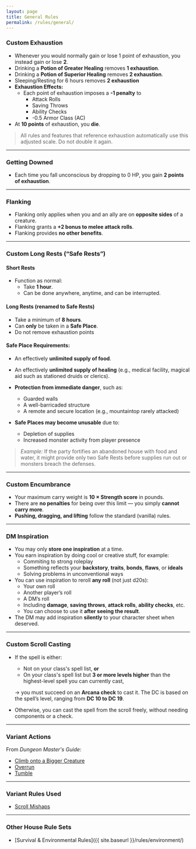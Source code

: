 ```yaml
---
layout: page
title: General Rules
permalink: /rules/general/
---
```


### Custom Exhaustion
- Whenever you would normally gain or lose 1 point of exhaustion, you instead gain or lose **2**.
- Drinking a **Potion of Greater Healing** removes **1 exhaustion**.  
- Drinking a **Potion of Superior Healing** removes **2 exhaustion**.
- Sleeping/Resting for 6 hours removes  **2 exhaustion**
- **Exhaustion Effects:**
    - Each point of exhaustion imposes a **-1 penalty** to
        - Attack Rolls
        - Saving Throws
        - Ability Checks
        - -0.5 Armor Class (AC)
- At **10 points** of exhaustion, you **die**.
> All rules and features that reference exhaustion automatically use this adjusted scale. Do not double it again.

---

### Getting Downed
- Each time you fall unconscious by dropping to 0 HP, you gain **2 points of exhaustion**.

---

### Flanking
- Flanking only applies when you and an ally are on **opposite sides** of a creature.
- Flanking grants a **+2 bonus to melee attack rolls**.
- Flanking provides **no other benefits**.

---

### Custom Long Rests (“Safe Rests”)

#### Short Rests
- Function as normal:
    - Take **1 hour**.
    - Can be done anywhere, anytime, and can be interrupted.

#### Long Rests (renamed to **Safe Rests**)
- Take a minimum of **8 hours**.
- Can **only** be taken in a **Safe Place**.
- Do not remove exhaustion points

#### Safe Place Requirements:
- An effectively **unlimited supply of food**.
- An effectively **unlimited supply of healing** (e.g., medical facility, magical aid such as stationed druids or clerics).
- **Protection from immediate danger**, such as:
    - Guarded walls
    - A well-barricaded structure
    - A remote and secure location (e.g., mountaintop rarely attacked)

- **Safe Places may become unusable** due to:
    - Depletion of supplies
    - Increased monster activity from player presence

> *Example:* If the party fortifies an abandoned house with food and water, it might provide only two Safe Rests before supplies run out or monsters breach the defenses.

---

### Custom Encumbrance
- Your maximum carry weight is **10 × Strength score** in pounds.
- There are **no penalties** for being over this limit — you simply **cannot carry more**.
- **Pushing, dragging, and lifting** follow the standard (vanilla) rules.

---

### DM Inspiration
- You may only **store one inspiration** at a time.
- You earn inspiration by doing cool or creative stuff, for example:
    - Commiting to strong roleplay
    - Something  reflects your **backstory**, **traits**, **bonds**, **flaws**, or **ideals**
    - Solving problems in unconventional ways
- You can use inspiration to reroll **any roll** (not just d20s):
    - Your own roll
    - Another player’s roll
    - A DM’s roll
    - Including **damage**, **saving throws**, **attack rolls**, **ability checks**, etc.
    - You can choose to use it **after seeing the result**.
- The DM may add inspiration **silently** to your character sheet when deserved.

---

### Custom Scroll Casting
- If the spell is either:
  - Not on your class's spell list, **or**
  - On your class's spell list but **3 or more levels higher** than the highest-level spell you can currently cast,

  → you must succeed on an **Arcana check** to cast it. The DC is based on the spell’s level, ranging from **DC 10 to DC 19**.

- Otherwise, you can cast the spell from the scroll freely, without needing components or a check.
  
---

### Variant Actions
From *Dungeon Master's Guide*:
- [Climb onto a Bigger Creature](https://2014.5e.tools/variantrules.html#action%20options_dmg)
- [Overrun](https://2014.5e.tools/variantrules.html#action%20options_dmg)
- [Tumble](https://2014.5e.tools/variantrules.html#action%20options_dmg)

---

### Variant Rules Used
- [Scroll Mishaps](https://2014.5e.tools/variantrules.html#scroll%20mishaps_dmg)

--- 

### Other House Rule Sets
- [Survival & Environmental Rules]({{ site.baseurl }}/rules/environment/)
